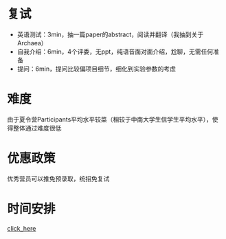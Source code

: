 # 复试
* 英语测试：3min，抽一篇paper的abstract，阅读并翻译（我抽到关于Archaea）
* 自我介绍：6min，4个评委，无ppt，纯语音面对面介绍，尬聊，无需任何准备
* 提问：6min，提问比较偏项目细节，细化到实验参数的考虑

# 难度
由于夏令营Participants平均水平较菜（相较于中南大学生信学生平均水平），使得整体通过难度很低

# 优惠政策
优秀营员可以推免预录取，统招免复试

# 时间安排
[click_here](https://github.com/CSUBioinformatics1801/Preparation-for-graduate/blob/main/上海科技大学/2021年上科大生院夏令营活动开营仪式日程（0719批次）-0720.pdf)
